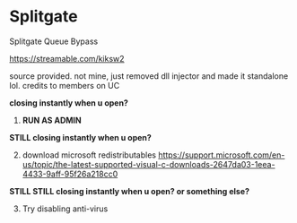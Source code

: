 # Splitgate
Splitgate Queue Bypass

https://streamable.com/kiksw2

source provided. not mine, just removed dll injector and made it standalone lol. credits to members on UC

**closing instantly when u open?**

1. **RUN AS ADMIN**

**STILL closing instantly when u open?**

2. download microsoft redistributables
https://support.microsoft.com/en-us/topic/the-latest-supported-visual-c-downloads-2647da03-1eea-4433-9aff-95f26a218cc0

**STILL STILL closing instantly when u open? or something else?**

3. Try disabling anti-virus
